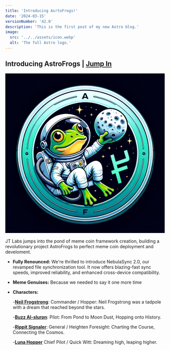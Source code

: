 ```yaml
---
title: 'Introducing AsrtoFrogs!'
date: '2024-03-15'
versionNumber: '42.0'
description: 'This is the first post of my new Astro blog.'
image:
  src: '../../assets/icon.webp'
  alt: 'The full Astro logo.'
---
```


## Introducing AstroFrogs | [Jump In](https://www.astrofrog.lol/)

![Astro Frogs Release](../../assets/icon.webp)

JT Labs jumps into the pond of meme coin framework creation, building a revolutionary project AstroFrogs to perfect meme coin deployment and develoment.

- **Fully Renounced:** We're thrilled to introduce NebulaSync 2.0, our revamped file synchronization tool. It now offers blazing-fast sync speeds, improved reliability, and enhanced cross-device compatibility.

- **Meme Genuises:** Because we needed to say it one more time

- **Characters:** 

  -**[Neil Frogstrong](https://www.astrofrog.lol/hall-of-fame/neil-frogstrong)**: Commander / Hopper: Neil Frogstrong was a tadpole with a dream that reached beyond the stars. 

  -**[Buzz Al-slurpn](https://www.astrofrog.lol/hall-of-fame/buzz-al-slurpn)**: Pilot: From Pond to Moon Dust, Hopping onto History. 

  -**[Rippit Signaler](https://www.astrofrog.lol/hall-of-fame/rippit-signaler)**: General / Heighten Foresight: Charting the Course, Connecting the Cosmos.

  -**[Luna Hopper](https://www.astrofrog.lol/hall-of-fame/luna-hopper)** Chief Pilot / Quick Witt: Dreaming high, leaping higher.

